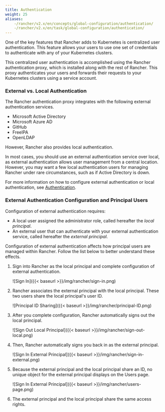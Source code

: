 ```yaml
---
title: Authentication
weight: 25
aliases:
    -/rancher/v2.x/en/concepts/global-configuration/authentication/
    -/rancher/v2.x/en/task/global-configuration/authentication/
---
```


One of the key features that Rancher adds to Kubernetes is centralized user authentication. This feature allows your users to use one set of credentials to authenticate with any of your Kubernetes clusters.

This centralized user authentication is accomplished using the Rancher authentication proxy, which is installed along with the rest of Rancher. This proxy authenticates your users and forwards their requests to your Kubernetes clusters using a service account.

<!-- todomark add diagram -->

### External vs. Local Authentication

The Rancher authentication proxy integrates with the following external authentication services.

- Microsoft Active Directory
- Microsoft Azure AD
- GitHub
- FreeIPA
- OpenLDAP

However, Rancher also provides local authentication.

In most cases, you should use an external authentication service over local, as external authentication allows user management from a central location. However, you may want a few local authentication users for managing Rancher under rare circumstances, such as if Active Directory is down.

For more information on how to configure external authentication or local authentication, see [Authentication](../../../tasks/global-configuration/authentication/). 

### External Authentication Configuration and Principal Users

Configuration of external authentication requires:

- A local user assigned the administrator role, called hereafter the _local principal_.
- An external user that can authenticate with your external authentication service, called hereafter the _external principal_.

Configuration of external authentication affects how principal users are managed within Rancher. Follow the list below to better understand these effects.

1. Sign into Rancher as the local principal and complete configuration of external authentication.

	![Sign In]({{< baseurl >}}/img/rancher/sign-in.png)

2. Rancher associates the external principal with the local principal. These two users share the local principal's user ID.

	![Principal ID Sharing]({{< baseurl >}}/img/rancher/principal-ID.png)

3. After you complete configuration, Rancher automatically signs out the local principal.

	![Sign Out Local Principal]({{< baseurl >}}/img/rancher/sign-out-local.png)

4. Then, Rancher automatically signs you back in as the external principal.

	![Sign In External Principal]({{< baseurl >}}/img/rancher/sign-in-external.png)

5. Because the external principal and the local principal share an ID, no unique object for the external principal displays on the Users page. 

	![Sign In External Principal]({{< baseurl >}}/img/rancher/users-page.png)

6. The external principal and the local principal share the same access rights.

